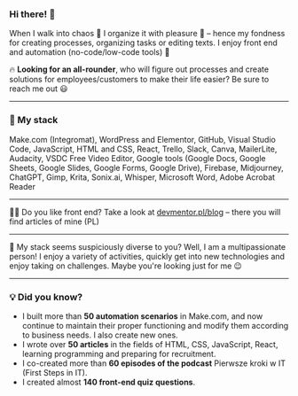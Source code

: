 ### Hi there! 👋

When I walk into chaos 💫 I organize it with pleasure 🌟 – hence my fondness for creating processes, organizing tasks or editing texts. I enjoy front end and automation (no-code/low-code tools) 💪

🔥 **Looking for an all-rounder**, who will figure out processes and create solutions for employees/customers to make their life easier? Be sure to reach me out 😃

____________________________
### 🎯 My stack
Make.com (Integromat), WordPress and Elementor, GitHub, Visual Studio Code, JavaScript, HTML and CSS, React, Trello, Slack, Canva, MailerLite, Audacity, VSDC Free Video Editor, Google tools (Google Docs, Google Sheets, Google Slides, Google Forms, Google Drive), Firebase, Midjourney, ChatGPT, Gimp, Krita, Sonix.ai, Whisper, Microsoft Word, Adobe Acrobat Reader
____________________________
👩‍💻 Do you like front end? Take a look at [devmentor.pl/blog](https://devmentor.pl/blog) – there you will find articles of mine (PL)
____________________________
🐙 My stack seems suspiciously diverse to you? Well, I am a multipassionate person! I enjoy a variety of activities, quickly get into new technologies and enjoy taking on challenges. Maybe you're looking just for me 😉
____________________________
### 💡 Did you know?
- I built more than **50 automation scenarios** in Make.com, and now continue to maintain their proper functioning and modify them according to business needs. I also create new ones.
- I wrote over **50 articles** in the fields of HTML, CSS, JavaScript, React, learning programming and preparing for recruitment.
- I co-created more than **60 episodes of the podcast** Pierwsze kroki w IT (First Steps in IT).
- I created almost **140 front-end quiz questions**.
